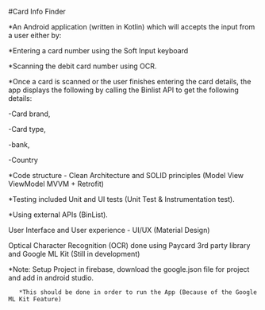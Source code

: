 #Card Info Finder


*An Android application (written in Kotlin) which will accepts the input from a user either by:

*Entering a card number using the Soft Input keyboard

*Scanning the debit card number using OCR.


*Once a card is scanned or the user finishes entering the card details, the app displays the following by calling the Binlist API to get the following details:

-Card brand,

-Card type,

-bank,

-Country



*Code structure - Clean Architecture and SOLID principles (Model View ViewModel MVVM + Retrofit)

*Testing included Unit and UI tests (Unit Test & Instrumentation test).

*Using external APIs (BinList).

User Interface and User experience - UI/UX (Material Design)

Optical Character Recognition (OCR) done using Paycard 3rd party library and Google ML Kit (Still in development)

*Note: Setup Project in firebase, download the google.json file for project and add in android studio.

       *This should be done in order to run the App (Because of the Google ML Kit Feature)

